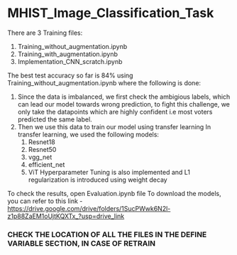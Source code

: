 # MHIST_Image_Classification_Task


There are 3 Training files:
1. Training_without_augmentation.ipynb
2. Training_with_augmentation.ipynb
3. Implementation_CNN_scratch.ipynb

The best test accuracy so far is 84% using Training_without_augmentation.ipynb where the following is done:
1. Since the data is imbalanced, we first check the ambigious labels, which can lead our model towards wrong prediction, to fight this challenge, we only take the datapoints which are highly confident i.e most voters predicted the same label.
2. Then we use this data to train our model using transfer learning
  In transfer learning, we used the following models:
    1. Resnet18
    2. Resnet50
    3. vgg_net
    4. efficient_net
    5. ViT
Hyperparameter Tuning is also implemented and L1 regularization is introduced using weight decay

To check the results, open Evaluation.ipynb file
To download the models, you can refer to this link - https://drive.google.com/drive/folders/1SucPWwk6N2l-z1p88ZaEM1oUjtKQXTx_?usp=drive_link

### CHECK THE LOCATION OF ALL THE FILES IN THE DEFINE VARIABLE SECTION, IN CASE OF RETRAIN

